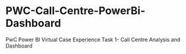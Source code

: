 # PWC-Call-Centre-PowerBi-Dashboard
PwC Power BI Virtual Case Experience Task 1- Call Centre Analysis and Dashboard
